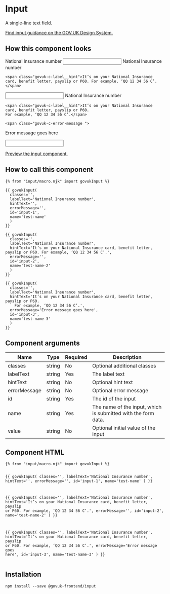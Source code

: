 

<h1 class="govuk-u-heading-36">
Input
</h1>

<p class="govuk-u-core-24">
  A single-line text field.
</p>

<p class="govuk-u-copy-19">
  <a href="">Find input guidance on the GOV.UK Design System.</a>
</p>

<h2 class="govuk-u-heading-24">How this component looks</h2>

<div>



<label class="govuk-c-label " for="input-1">
  National Insurance number


</label>


<input class="govuk-c-input " id="input-1" name="test-name" type="text" >




<label class="govuk-c-label " for="input-2">
  National Insurance number

    <span class="govuk-c-label__hint">It’s on your National Insurance card, benefit letter, payslip or P60. For example, ‘QQ 12 34 56 C’.</span>

</label>


<input class="govuk-c-input " id="input-2" name="test-name-2" type="text" >




<label class="govuk-c-label " for="input-3">
  National Insurance number

    <span class="govuk-c-label__hint">It’s on your National Insurance card, benefit letter, payslip or P60.
    For example, ‘QQ 12 34 56 C’.</span>

    <span class="govuk-c-error-message ">
  Error message goes here
</span>

</label>


<input class="govuk-c-input govuk-c-input--error" id="input-3" name="test-name-3" type="text" >

</div>

<p class="govuk-u-copy-19">
<a href="http://govuk-frontend-review.herokuapp.com/components/input/preview">Preview the input component.
</a>
</p>

  <h2 class="govuk-u-heading-24">How to call this component</h2>

  <pre><code>{% from &quot;input/macro.njk&quot; import govukInput %}

{{ govukInput(
  classes=&#39;&#39;,
  labelText=&#39;National Insurance number&#39;,
  hintText=&#39;&#39;,
  errorMessage=&#39;&#39;,
  id=&#39;input-1&#39;,
  name=&#39;test-name&#39;
  )
}}

{{ govukInput(
  classes=&#39;&#39;,
  labelText=&#39;National Insurance number&#39;,
  hintText=&#39;It’s on your National Insurance card, benefit letter, payslip or P60. For example, ‘QQ 12 34 56 C’.&#39;,
  errorMessage=&#39;&#39;,
  id=&#39;input-2&#39;,
  name=&#39;test-name-2&#39;
  )
}}

{{ govukInput(
  classes=&#39;&#39;,
  labelText=&#39;National Insurance number&#39;,
  hintText=&#39;It’s on your National Insurance card, benefit letter, payslip or P60.
    For example, ‘QQ 12 34 56 C’.&#39;,
  errorMessage=&#39;Error message goes here&#39;,
  id=&#39;input-3&#39;,
  name=&#39;test-name-3&#39;
  )
}}
</code></pre>

<h2 class="govuk-u-heading-24">Component arguments</h2>

<div>

<!-- TODO: Use the table macro here and pass it component argument data -->
| Name          | Type    | Required  | Description
|---            |---      |---        |---
| classes       | string  | No        | Optional additional classes
| labelText     | string  | Yes       | The label text
| hintText      | string  | No        | Optional hint text
| errorMessage  | string  | No        | Optional error message
| id            | string  | Yes       | The id of the input
| name          | string  | Yes       | The name of the input, which is submitted with the form data.
| value         | string  | No        | Optional initial value of the input

</div>

<h2 class="govuk-u-heading-24">Component HTML</h2>
<pre><code>{% from &quot;input/macro.njk&quot; import govukInput %}

{{ govukInput(
  classes=&#39;&#39;,
  labelText=&#39;National Insurance number&#39;,
  hintText=&#39;&#39;,
  errorMessage=&#39;&#39;,
  id=&#39;input-1&#39;,
  name=&#39;test-name&#39;
  )
}}

{{ govukInput(
  classes=&#39;&#39;,
  labelText=&#39;National Insurance number&#39;,
  hintText=&#39;It’s on your National Insurance card, benefit letter, payslip or P60. For example, ‘QQ 12 34 56 C’.&#39;,
  errorMessage=&#39;&#39;,
  id=&#39;input-2&#39;,
  name=&#39;test-name-2&#39;
  )
}}

{{ govukInput(
  classes=&#39;&#39;,
  labelText=&#39;National Insurance number&#39;,
  hintText=&#39;It’s on your National Insurance card, benefit letter, payslip or P60.
    For example, ‘QQ 12 34 56 C’.&#39;,
  errorMessage=&#39;Error message goes here&#39;,
  id=&#39;input-3&#39;,
  name=&#39;test-name-3&#39;
  )
}}
</code></pre>

<h2 class="govuk-u-heading-24">Installation</h2>
<pre><code>npm install --save @govuk-frontend/input</code></pre>

